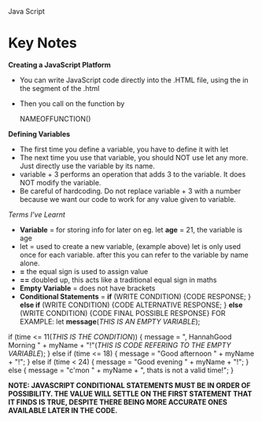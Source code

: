 Java Script

# **Key Notes**

**Creating a JavaScript Platform**

- You can write JavaScript code directly into the .HTML file, using the <script> tag

- Alternatively, you can create multiple .js file in the same repository as your HTML file, and link them into your .HTML file using the <script> tag.

**Tagging JavaScript Code**

- You write <script src="NameOfJsCode"></script> in the <head> segment of the .html

- Then you call on the function by <section> NAMEOFFUNCTION()</section>

**Defining Variables**

- The first time you define a variable, you have to define it with let
- The next time you use that variable, you should NOT use let any more. Just directly use the variable by its name.
- variable + 3 performs an operation that adds 3 to the variable. It does NOT modify the variable.
- Be careful of hardcoding. Do not replace variable + 3 with a number because we want our code to work for any value given to variable.

_Terms I've Learnt_

- **Variable** = for storing info for later on eg. let **age** = 21, the variable is age
- let = used to create a new variable, (example above) let is only used once for each variable. after this you can refer to the variable by name alone.
- **=** the equal sign is used to assign value
- **==** doubled up, this acts like a traditional equal sign in maths
- **Empty Variable** = does not have brackets
- **Conditional Statements**
  = **if** (WRITE CONDITION) {CODE RESPONSE;
  } **else if** (WRITE CONDITION) {CODE ALTERNATIVE RESPONSE;
  } **else** (WRITE CONDITION) {CODE FINAL POSSIBLE RESPONSE}
  FOR EXAMPLE:
  let **message**(_THIS IS AN EMPTY VARIABLE_);

if (time <= 11(_THIS IS THE CONDITION_)) {
message = ", HannahGood Morning " + myName + "!"(_THIS IS CODE REFERING TO THE EMPTY VARIABLE_);
} else if (time <= 18) {
message = "Good afternoon " + myName + "!";
} else if (time < 24) {
message = "Good evening " + myName + "!";
} else {
message = "c'mon " + myName + ", thats is not a valid time!";
}

**NOTE: JAVASCRIPT CONDITIONAL STATEMENTS MUST BE IN ORDER OF POSSIBILITY. THE VALUE WILL SETTLE ON THE FIRST STATEMENT THAT IT FINDS IS TRUE, DESPITE THERE BEING MORE ACCURATE ONES AVAILABLE LATER IN THE CODE.**
